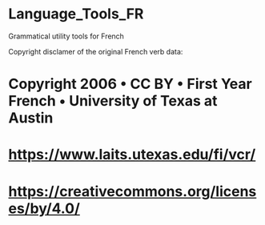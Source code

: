 # Language_Tools_FR
Grammatical utility tools for French

Copyright disclamer of the original French verb data:
# Copyright 2006 • CC BY • First Year French • University of Texas at Austin
# https://www.laits.utexas.edu/fi/vcr/
# https://creativecommons.org/licenses/by/4.0/

